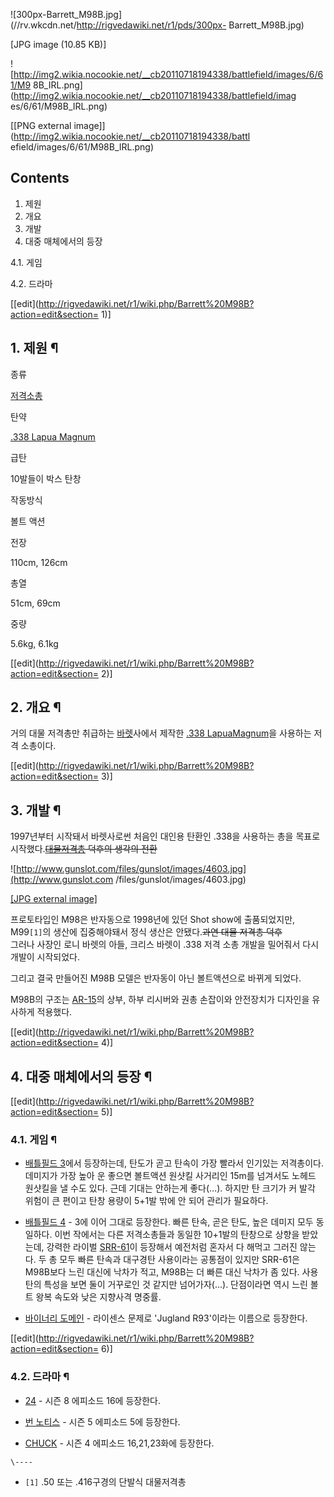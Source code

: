 ![300px-Barrett_M98B.jpg](//rv.wkcdn.net/http://rigvedawiki.net/r1/pds/300px-
Barrett_M98B.jpg)

[JPG image (10.85 KB)]

![http://img2.wikia.nocookie.net/__cb20110718194338/battlefield/images/6/61/M9
8B_IRL.png](http://img2.wikia.nocookie.net/__cb20110718194338/battlefield/imag
es/6/61/M98B_IRL.png)

[[PNG external image]](http://img2.wikia.nocookie.net/__cb20110718194338/battl
efield/images/6/61/M98B_IRL.png)

## Contents

    

1. 제원 
2. 개요 
3. 개발 
4. 대중 매체에서의 등장 
    

4.1. 게임

4.2. 드라마

[[edit](http://rigvedawiki.net/r1/wiki.php/Barrett%20M98B?action=edit&section=
1)]

## 1. 제원 ¶

종류

[저격소총](%EC%A0%80%EA%B2%A9%EC%86%8C%EC%B4%9D.md)

탄약

[.338 Lapua Magnum](.338%20Lapua%20Magnum.md)

급탄

10발들이 박스 탄창

작동방식

볼트 액션

전장

110cm, 126cm

총열

51cm, 69cm

중량

5.6kg, 6.1kg

[[edit](http://rigvedawiki.net/r1/wiki.php/Barrett%20M98B?action=edit&section=
2)]

## 2. 개요 ¶

거의 대물 저격총만 취급하는 [바렛](%EB%B0%94%EB%A0%9B.md)사에서 제작한 [.338 LapuaMagnum](.338%20Lapua%20Magnum.md)을 사용하는 저격 소총이다.

  

[[edit](http://rigvedawiki.net/r1/wiki.php/Barrett%20M98B?action=edit&section=
3)]

## 3. 개발 ¶

1997년부터 시작돼서 바렛사로썬 처음인 대인용 탄환인 .338을 사용하는 총을 목표로 시작했다.<del>[대물저격총](%EB%8C%80%EB%AC%BC%20%EC%A0%80%EA%B2%A9%EC%B4%9D.md) 덕후의 생각의 전환</del>

  

![http://www.gunslot.com/files/gunslot/images/4603.jpg](http://www.gunslot.com
/files/gunslot/images/4603.jpg)

[[JPG external image]](http://www.gunslot.com/files/gunslot/images/4603.jpg)

  
프로토타입인 M98은 반자동으로 1998년에 있던 Shot show에 출품되었지만, M99`[1]`의 생산에 집중해야돼서 정식 생산은
안됐다.<del>과연 대물 저격총 덕후</del>  
그러나 사장인 로니 바렛의 아들, 크리스 바렛이 .338 저격 소총 개발을 밀어줘서 다시 개발이 시작되었다.

  

그리고 결국 만들어진 M98B 모델은 반자동이 아닌 볼트액션으로 바뀌게 되었다.

  

M98B의 구조는 [AR-15](AR-15.md)의 상부, 하부 리시버와 권총 손잡이와 안전장치가 디자인을 유사하게 적용했다.

  

[[edit](http://rigvedawiki.net/r1/wiki.php/Barrett%20M98B?action=edit&section=
4)]

## 4. 대중 매체에서의 등장 ¶

[[edit](http://rigvedawiki.net/r1/wiki.php/Barrett%20M98B?action=edit&section=
5)]

### 4.1. 게임 ¶

  * [배틀필드 3](%EB%B0%B0%ED%8B%80%ED%95%84%EB%93%9C%203.md)에서 등장하는데, 탄도가 곧고 탄속이 가장 빨라서 인기있는 저격총이다. 데미지가 가장 높아 운 좋으면 볼트액션 원샷킬 사거리인 15m를 넘겨서도 노헤드 원샷킬을 낼 수도 있다. 근데 기대는 안하는게 좋다(…). 하지만 탄 크기가 커 발각 위험이 큰 편이고 탄창 용량이 5+1발 밖에 안 되어 관리가 필요하다.  

  * [배틀필드 4](%EB%B0%B0%ED%8B%80%ED%95%84%EB%93%9C%204.md) \- 3에 이어 그대로 등장한다. 빠른 탄속, 곧은 탄도, 높은 데미지 모두 동일하다. 이번 작에서는 다른 저격소총들과 동일한 10+1발의 탄창으로 상향을 받았는데, 강력한 라이벌 [SRR-61](CheyTac%20Intervention.md)이 등장해서 예전처럼 혼자서 다 해먹고 그러진 않는다. 두 총 모두 빠른 탄속과 대구경탄 사용이라는 공통점이 있지만 SRR-61은 M98B보다 느린 대신에 낙차가 적고, M98B는 더 빠른 대신 낙차가 좀 있다. 사용탄의 특성을 보면 둘이 거꾸로인 것 같지만 넘어가자(…). 단점이라면 역시 느린 볼트 왕복 속도와 낮은 지향사격 명중률.  

  * [바이너리 도메인](%EB%B0%94%EC%9D%B4%EB%84%88%EB%A6%AC%20%EB%8F%84%EB%A9%94%EC%9D%B8.md) \- 라이센스 문제로 'Jugland R93'이라는 이름으로 등장한다.

[[edit](http://rigvedawiki.net/r1/wiki.php/Barrett%20M98B?action=edit&section=
6)]

### 4.2. 드라마 ¶

  * [24](24%28%EB%93%9C%EB%9D%BC%EB%A7%88%29.md) \- 시즌 8 에피소드 16에 등장한다.  

  * [번 노티스](%EB%B2%88%20%EB%85%B8%ED%8B%B0%EC%8A%A4.md) \- 시즌 5 에피소드 5에 등장한다.  

  * [CHUCK](CHUCK.md) \- 시즌 4 에피소드 16,21,23화에 등장한다.

`\----`

  * `[1]` .50 또는 .416구경의 단발식 대물저격총

